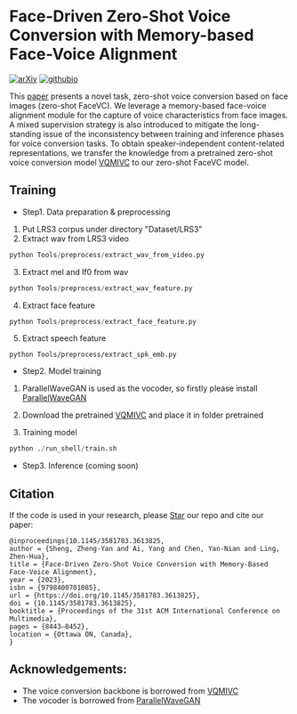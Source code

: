 # Face-Driven Zero-Shot Voice Conversion with Memory-based Face-Voice Alignment

[![arXiv](https://img.shields.io/badge/arXiv-Paper-<COLOR>.svg)](https://arxiv.org/pdf/2309.09470)
[![githubio](https://img.shields.io/static/v1?message=Audio%20Samples&logo=Github&labelColor=grey&color=blue&logoColor=white&label=%20&style=flat)](https://levent9.github.io/ZeroshotFaceVC-demo/)

This [paper](https://arxiv.org/pdf/2309.09470) presents a novel task, zero-shot voice conversion based on face images (zero-shot FaceVC). We leverage a memory-based face-voice alignment module for the capture of voice characteristics from face images.  A mixed supervision strategy is also introduced to mitigate the long-standing issue of the inconsistency between training and inference phases for voice conversion tasks. To obtain speaker-independent content-related representations, we transfer the knowledge from a pretrained zero-shot voice conversion model [VQMIVC](https://github.com/Wendison/VQMIVC) to our zero-shot FaceVC model. 



## Training
- Step1. Data preparation & preprocessing
1. Put LRS3 corpus under directory "Dataset/LRS3"
2. Extract wav from LRS3 video
```python
python Tools/preprocess/extract_wav_from_video.py 
```
3. Extract mel and lf0 from wav
```python
python Tools/preprocess/extract_wav_feature.py
```
4. Extract face feature 
```python
python Tools/preprocess/extract_face_feature.py
```
5. Extract speech feature
```
python Tools/preprocess/extract_spk_emb.py
```

- Step2. Model training
1. ParallelWaveGAN is used as the vocoder, so firstly please install [ParallelWaveGAN](https://github.com/kan-bayashi/ParallelWaveGAN)

2. Download the pretrained [VQMIVC](https://drive.google.com/drive/folders/1u8xAJdJEQ3MKfTDSks1xFkTcR2CXdfAd?usp=sharing) and place it in folder pretrained

3. Training model
```python
python ./run_shell/train.sh
```
- Step3. Inference (coming soon)


## Citation
If the code is used in your research, please <a class="github-button" href="https://github.com/wendison/VQMIVC" data-icon="octicon-star" aria-label="Star wendison/VQMIVC on GitHub">Star</a> our repo and cite our paper:
```
@inproceedings{10.1145/3581783.3613825,
author = {Sheng, Zheng-Yan and Ai, Yang and Chen, Yan-Nian and Ling, Zhen-Hua},
title = {Face-Driven Zero-Shot Voice Conversion with Memory-Based Face-Voice Alignment},
year = {2023},
isbn = {9798400701085},
url = {https://doi.org/10.1145/3581783.3613825},
doi = {10.1145/3581783.3613825},
booktitle = {Proceedings of the 31st ACM International Conference on Multimedia},
pages = {8443–8452},
location = {Ottawa ON, Canada},
}
```

## Acknowledgements:
* The voice conversion backbone is borrowed from [VQMIVC](https://github.com/Wendison/VQMIVC)
* The vocoder is borrowed from [ParallelWaveGAN](https://github.com/kan-bayashi/ParallelWaveGAN)
